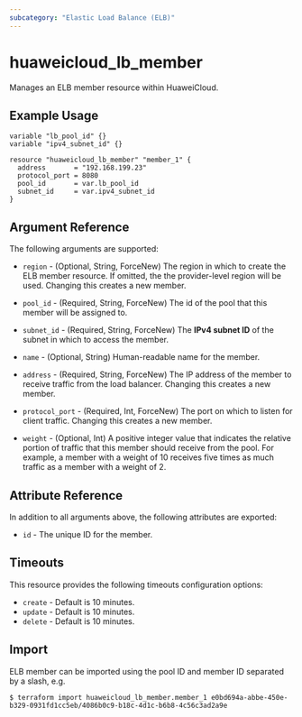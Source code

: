 ```yaml
---
subcategory: "Elastic Load Balance (ELB)"
---
```


# huaweicloud_lb_member

Manages an ELB member resource within HuaweiCloud.

## Example Usage

```hcl
variable "lb_pool_id" {}
variable "ipv4_subnet_id" {}

resource "huaweicloud_lb_member" "member_1" {
  address       = "192.168.199.23"
  protocol_port = 8080
  pool_id       = var.lb_pool_id
  subnet_id     = var.ipv4_subnet_id
}
```

## Argument Reference

The following arguments are supported:

* `region` - (Optional, String, ForceNew) The region in which to create the ELB member resource. If omitted, the the
  provider-level region will be used. Changing this creates a new member.

* `pool_id` - (Required, String, ForceNew) The id of the pool that this member will be assigned to.

* `subnet_id` - (Required, String, ForceNew) The **IPv4 subnet ID** of the subnet in which to access the member.

* `name` - (Optional, String) Human-readable name for the member.

* `address` - (Required, String, ForceNew) The IP address of the member to receive traffic from the load balancer.
  Changing this creates a new member.

* `protocol_port` - (Required, Int, ForceNew) The port on which to listen for client traffic. Changing this creates a
  new member.

* `weight` - (Optional, Int)  A positive integer value that indicates the relative portion of traffic that this member
  should receive from the pool. For example, a member with a weight of 10 receives five times as much traffic as a
  member with a weight of 2.

## Attribute Reference

In addition to all arguments above, the following attributes are exported:

* `id` - The unique ID for the member.

## Timeouts

This resource provides the following timeouts configuration options:

* `create` - Default is 10 minutes.
* `update` - Default is 10 minutes.
* `delete` - Default is 10 minutes.

## Import

ELB member can be imported using the pool ID and member ID separated by a slash, e.g.

```
$ terraform import huaweicloud_lb_member.member_1 e0bd694a-abbe-450e-b329-0931fd1cc5eb/4086b0c9-b18c-4d1c-b6b8-4c56c3ad2a9e
```
